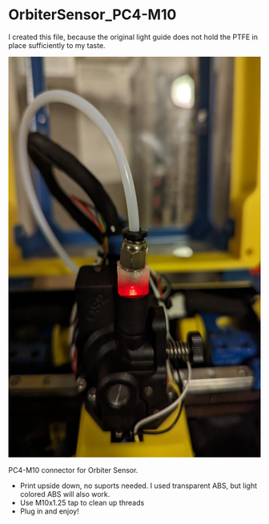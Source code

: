 # OrbiterSensor_PC4-M10

I created this file, because the original light guide does not hold the PTFE in place sufficiently to my taste.

<img src="https://github.com/SaltyPaws/OrbiterSensor_PC4-M10/blob/main/images/PXL_20240101_224017094.jpg" height="800" width="600" >

PC4-M10 connector for Orbiter Sensor.
- Print upside down, no suports needed. I used transparent ABS, but light colored ABS will also work.
- Use M10x1.25 tap to clean up threads
- Plug in and enjoy!

